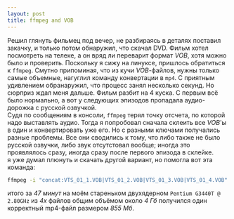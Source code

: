 ```yaml
---
layout: post
title: ffmpeg and VOB 
---
```


Решил глянуть фильмец под вечер, не разбираясь в деталях поставил закачку, и только потом обнаружил, что скачал DVD.
Фильм хотел посмотреть на телеке, а он вряд ли переварит формат _VOB_, хотя можно было и проверить. Поскольку я сижу
на линуксе, пришлось обратиться к `ffmpeg`. Смутно припоминая, что из кучи _VOB_-файлов, нужны только самые объемные,
нагуглил команду конвертации в `mp4`. С приятным удивлением обранаружил, что процесс занял несколько секунд. Но 
сюрприз ждал меня дальше. Фильм разбит на 4 куска. С первым всё было нормально, а вот у следующих эпизодов пропадала
аудио-дорожка с русской озвучкой.  
Судя по сообщениям в консоли, `ffmpeg` терял точку отсчета, по которой надо выставлять аудио. Тогда я попробовал 
сначала склеить все _VOB_'ы в один и конвертировать уже его. Но с разными ключами получались разные проблемы. Все они
сводились к тому, что либо также не было русской озвучки, либо звук отсутстовал вообще; иногда это проявлялось 
сразу, иногда сразу после первого эпизода в склейке.  
я уже думал плюнуть и скачать другой вариант, но помогла вот эта команда:
```bash
ffmpeg -i "concat:VTS_01_1.VOB|VTS_01_2.VOB|VTS_01_3.VOB|VTS_01_4.VOB" -b:v 1500k -r 30 -vcodec h264 -strict -2 -acodec aac -ar 44100 -f mp4 convert.mp4
```

итого за _47 минут_ на моём стареньком двухядерном `Pentium G3440T @ 2.80GHz` из _4х_ файлов общим объёмом около _4 Гб_ получился один корректный mp4-файл размером _855 Мб_.
